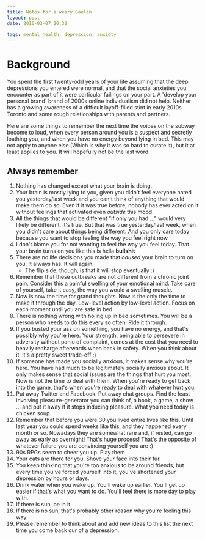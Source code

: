 ```yaml
---
title: Notes for a weary Gaelan
layout: post
date: 2016-03-07 20:32

tags: mental health, depression, anxiety
---
```


Background
==========

You spent the first twenty-odd years of your life assuming that the deep depressions you entered were normal, and that the social anxieties you encounter as part of it were particular failings on your part. A 'develop your personal brand' brand of 2000s online individualism did not help. Neither has a growing awareness of a difficult layoff-filled stint in early 2010s Toronto and some rough relationships with parents and partners.

Here are some things to remember the next time the voices on the subway become to loud, when every person around you is a suspect and secretly loathing you, and when you have no energy beyond lying in bed. This may not apply to anyone else (Which is why it was so hard to curate it), but it at least applies to you. It will hopefully not be the last word.

Always remember
---------------
1. Nothing has changed except what your brain is doing.
1. Your brain is mostly lying to you, given you didn't feel everyone hated you yesterday/last week and you can't think of anything that would make them do so. Even if it was true before, nobody has ever acted on it without feelings that activated even _outside_ this mood.
1. All the things that would be different "if only you had ..." would very likely be different, it's true. But that was true yesterday/last week, when you didn't care about things being different. And you only care today because you want to stop feeling the way you feel right now.
1. I don't blame you for not wanting to feel the way you feel today. That your brain turns on you like this is hella **bullshit**
1. There are no life decisions you made that _caused_ your brain to turn on you. It always has. It will again.
   * The flip side, though, is that it will stop eventually :)
1. Remember that these outbreaks are not different from a chronic joint pain. Consider this a painful swelling of your emotional mind. Take care of yourself, take it easy, the way you would a swelling muscle.
1. Now is now the time for grand thoughts. Now is the only the time to make it through the day. Low-level action by low-level action. Focus on each moment until you are safe in bed.
1. There is nothing wrong with holing up in bed sometimes. You will be a person who needs to do this every so often. Ride it through.
1. If you busted your ass on something, you have no energy, and that's possibly why you're here. Your strength, being able to persevere in adversity without panic of complaint, comes at the cost that you need to heavily recharge afterwards when back in safety. When you think about it, it's a pretty sweet trade-off :)
1. If someone has made you socially anxious, it makes sense why you're here. You have had much to be legitimately socially anxious about. It only makes sense that social issues are the things that hurt you most. Now is not the time to deal with them. When you're ready to get back into the game, that's when you're ready to deal with whatever hurt you.
1. Put away Twitter and Facebook. Put away chat groups. Find the least involving pleasure-generator you can think of, a book, a game, a show ... and put it away if it stops inducing pleasure. What you need today is chicken soup.
1. Remember that before you were 30 you lived entire lives like this. Until last year you could spend weeks like this, and they happened every month or so. Nowadays they are somewhat rare and, if rested, can go away as early as overnight! That's huge process! That's the opposite of whatever failure you are convincing yourself you are :)
1. 90s RPGs seem to cheer you up. Play them
1. Your cats are there for you. Shove your face into their fur.
1. You keep thinking that you're too anxious to be around friends, but every time you've forced yourself into it, you've shortened your depression by hours or days.
1. Drink water when you wake up. You'll wake up earlier. You'll get up easier if that's what you want to do. You'll feel there is more day to play with.
1. If there is sun, be in it.
1. If there is no sun, that's probably other reason why you're feeling this way.
1. Please remember to think about and add new ideas to this list the next time you come back our of a depression.
